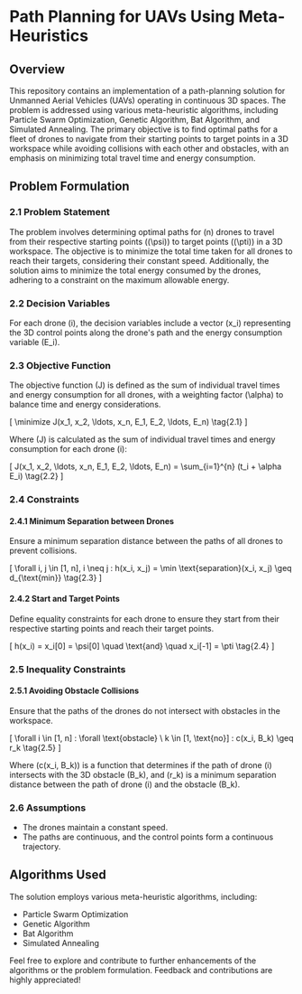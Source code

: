 # Path Planning for UAVs Using Meta-Heuristics

## Overview

This repository contains an implementation of a path-planning solution for Unmanned Aerial Vehicles (UAVs) operating in continuous 3D spaces. The problem is addressed using various meta-heuristic algorithms, including Particle Swarm Optimization, Genetic Algorithm, Bat Algorithm, and Simulated Annealing. The primary objective is to find optimal paths for a fleet of drones to navigate from their starting points to target points in a 3D workspace while avoiding collisions with each other and obstacles, with an emphasis on minimizing total travel time and energy consumption.

## Problem Formulation

### 2.1 Problem Statement

The problem involves determining optimal paths for \(n\) drones to travel from their respective starting points (\(\psi\)) to target points (\(\pti\)) in a 3D workspace. The objective is to minimize the total time taken for all drones to reach their targets, considering their constant speed. Additionally, the solution aims to minimize the total energy consumed by the drones, adhering to a constraint on the maximum allowable energy.

### 2.2 Decision Variables

For each drone \(i\), the decision variables include a vector \(x_i\) representing the 3D control points along the drone's path and the energy consumption variable \(E_i\).

### 2.3 Objective Function

The objective function \(J\) is defined as the sum of individual travel times and energy consumption for all drones, with a weighting factor \(\alpha\) to balance time and energy considerations.

\[
\minimize J(x_1, x_2, \ldots, x_n, E_1, E_2, \ldots, E_n) \tag{2.1}
\]

Where \(J\) is calculated as the sum of individual travel times and energy consumption for each drone \(i\):

\[
J(x_1, x_2, \ldots, x_n, E_1, E_2, \ldots, E_n) = \sum_{i=1}^{n} (t_i + \alpha E_i) \tag{2.2}
\]

### 2.4 Constraints

#### 2.4.1 Minimum Separation between Drones

Ensure a minimum separation distance between the paths of all drones to prevent collisions.

\[
\forall i, j \in [1, n], i \neq j : h(x_i, x_j) = \min \text{separation}(x_i, x_j) \geq d_{\text{min}} \tag{2.3}
\]

#### 2.4.2 Start and Target Points

Define equality constraints for each drone to ensure they start from their respective starting points and reach their target points.

\[
h(x_i) = x_i[0] = \psi[0] \quad \text{and} \quad x_i[-1] = \pti \tag{2.4}
\]

### 2.5 Inequality Constraints

#### 2.5.1 Avoiding Obstacle Collisions

Ensure that the paths of the drones do not intersect with obstacles in the workspace.

\[
\forall i \in [1, n] : \forall \text{obstacle} \ k \in [1, \text{no}] : c(x_i, B_k) \geq r_k \tag{2.5}
\]

Where \(c(x_i, B_k)\) is a function that determines if the path of drone \(i\) intersects with the 3D obstacle \(B_k\), and \(r_k\) is a minimum separation distance between the path of drone \(i\) and the obstacle \(B_k\).


### 2.6 Assumptions

- The drones maintain a constant speed.
- The paths are continuous, and the control points form a continuous trajectory.

## Algorithms Used

The solution employs various meta-heuristic algorithms, including:
- Particle Swarm Optimization
- Genetic Algorithm
- Bat Algorithm
- Simulated Annealing


Feel free to explore and contribute to further enhancements of the algorithms or the problem formulation. Feedback and contributions are highly appreciated!
